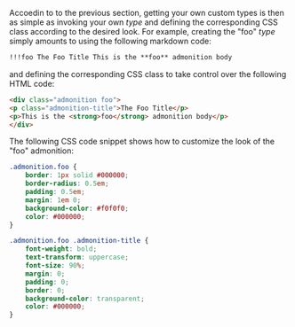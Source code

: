 <!-- markdownlint-disable MD041-->
Accoedin to to the previous section, getting your own custom types is then as simple as invoking your own *type* and defining the corresponding CSS class according to the desired look. For example, creating the "foo" *type* simply amounts to using the following markdown code:

```markdown
!!!foo The Foo Title This is the **foo** admonition body
```

and defining the corresponding CSS class to take control over the following HTML code:

```html
<div class="admonition foo">
<p class="admonition-title">The Foo Title</p>
<p>This is the <strong>foo</strong> admonition body</p>
</div>
```

The following CSS code snippet shows how to customize the look of the "foo" admonition:

```css
.admonition.foo {
    border: 1px solid #000000;
    border-radius: 0.5em;
    padding: 0.5em;
    margin: 1em 0;
    background-color: #f0f0f0;
    color: #000000;
}

.admonition.foo .admonition-title {
    font-weight: bold;
    text-transform: uppercase;
    font-size: 90%;
    margin: 0;
    padding: 0;
    border: 0;
    background-color: transparent;
    color: #000000;
}
```

<!-- markdownlint-enable MD041-->
